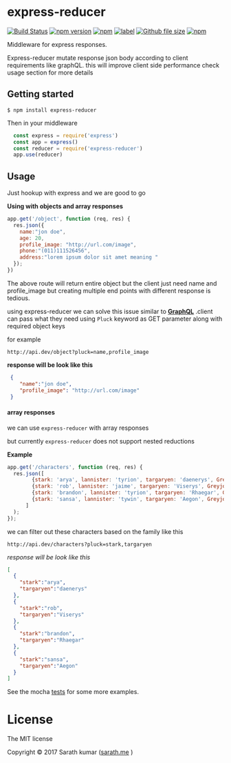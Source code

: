 # express-reducer

[![Build Status](https://travis-ci.org/InvertedX/express-reducer.svg?branch=master)](https://travis-ci.org/InvertedX/express-reducer)
[![npm version](https://badge.fury.io/js/express-reducer.svg)](https://www.npmjs.com/package/express-reducer)
[![npm](https://img.shields.io/npm/v/npm.svg)](express-reducer)
[![label](https://img.shields.io/github/issues-raw/badges/shields/website.svg)](express-reducer)
[![Github file size](https://img.shields.io/github/size/webcaetano/craft/build/craft.min.js.svg)](express-reducer)
[![npm](https://img.shields.io/npm/dw/localeval.svg)](express-reducer)

Middleware for express responses. 

Express-reducer mutate response json body according to client requirements like graphQL.
this will improve client side performance check usage section for more details  
 

## Getting started 

    $ npm install express-reducer

Then in your middleware
````javascript 
  const express = require('express')
  const app = express() 
  const reducer = require('express-reducer') 
  app.use(reducer)     
````

## Usage

Just hookup with express and we are good to go

**Using with objects and array responses**
```javascript
app.get('/object', function (req, res) {
  res.json({
    name:"jon doe",
    age: 20,
    profile_image: "http://url.com/image",
    phone:"(011)111526456",
    address:"lorem ipsum dolor sit amet meaning "
  });
})

```
The above route will return entire object but the client just need name and profile_image
but creating multiple end points with different response is tedious.

using express-reducer we can solve this issue similar to  **[GraphQL](http://graphql.org)** .client can pass what they need 
using `Pluck` keyword as GET parameter along with required object keys 

for example

 ``
 http://api.dev/object?pluck=name,profile_image
 ``
 
**response will be look like this**

 ```json
  {
     "name":"jon doe",
     "profile_image": "http://url.com/image"
  }
``` 

#### array responses 

we can use `express-reducer` with array responses 

but currently `express-reducer` does not support nested reductions 

**Example**
```javascript
app.get('/characters', function (req, res) {
  res.json([
        {stark: 'arya', lannister: 'tyrion', targaryen: 'daenerys', Greyjoy: 'Theon'},
        {stark: 'rob', lannister: 'jaime', targaryen: 'Viserys', Greyjoy: 'Yara'},
        {stark: 'brandon', lannister: 'tyrion', targaryen: 'Rhaegar', Greyjoy: 'balon'},
        {stark: 'sansa', lannister: 'tywin', targaryen: 'Aegon', Greyjoy: 'euron'}
      ] 
  );
});
```
we can filter out these characters based on the family like this 

``http://api.dev/characters?pluck=stark,targaryen``

*response will be look like this*

```json
[
  {
    "stark":"arya",
    "targaryen":"daenerys"
  },
  {
    "stark":"rob",
    "targaryen":"Viserys"
  },
  {
    "stark":"brandon",
    "targaryen":"Rhaegar"
  },
  {
    "stark":"sansa",
    "targaryen":"Aegon"
  }
]
```



See the mocha [tests](https://github.com/InvertedX/express-reducer/tree/master/test) for some more examples.
 
# License
The MIT license

Copyright © 2017 Sarath kumar ([sarath.me](https://sarath.me) )
